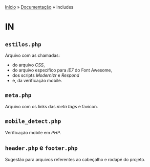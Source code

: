 [Início](../../../) » [Documentação](index.md) » Includes

# IN

## `estilos.php`

Arquivo com as chamadas:
* do arquivo *CSS*,
* do arquivo específico para *IE7* do Font Awesome,
* dos scripts *Modernizr* e *Respond*
*  e, da verificação mobile.

## `meta.php`

Arquivo com os links das *meta tags* e favicon.


## `mobile_detect.php`

Verificação mobile em *PHP*.

## `header.php` e `footer.php`

Sugestão para arquivos referentes ao cabeçalho e rodapé do projeto.
